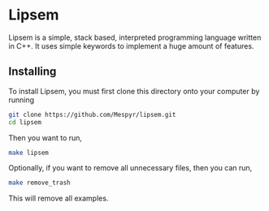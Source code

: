 # Lipsem

Lipsem is a simple, stack based, interpreted programming language written in C++.
It uses simple keywords to implement a huge amount of features.

## Installing 

To install Lipsem, you must first clone this directory onto your computer by running 
```bash
git clone https://github.com/Mespyr/lipsem.git
cd lipsem
```
Then you want to run,
```bash
make lipsem
```

Optionally, if you want to remove all unnecessary files, then you can run,
```bash
make remove_trash
```
This will remove all examples.

